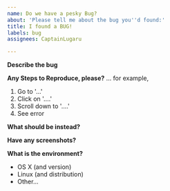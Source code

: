 ```yaml
---
name: Do we have a pesky Bug?
about: 'Please tell me about the bug you''d found:'
title: I found a BUG!
labels: bug
assignees: CaptainLugaru

---
```


**Describe the bug**


**Any Steps to Reproduce, please?**
... for example,

1. Go to '...'
2. Click on '....'
3. Scroll down to '....'
4. See error

**What should be instead?**

**Have any screenshots?**


**What is the environment?**
 - OS X (and version)
 - Linux (and distribution)
 - Other...
